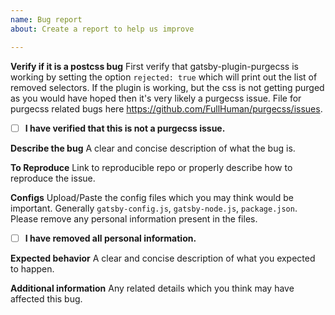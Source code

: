 ```yaml
---
name: Bug report
about: Create a report to help us improve

---
```


**Verify if it is a postcss bug**
First verify that gatsby-plugin-purgecss is working by setting the option `rejected: true` which will print out the list of removed selectors.
If the plugin is working, but the css is not getting purged as you would have hoped then it's very likely a purgecss issue. File for purgecss related bugs here https://github.com/FullHuman/purgecss/issues.

- [ ] **I have verified that this is not a purgecss issue.**

**Describe the bug**
A clear and concise description of what the bug is.

**To Reproduce**
Link to reproducible repo or properly describe how to reproduce the issue. 

**Configs**
Upload/Paste the config files which you may think would be important.
Generally `gatsby-config.js`, `gatsby-node.js`, `package.json`.
Please remove any personal information present in the files.
- [ ] **I have removed all personal information.**

**Expected behavior**
A clear and concise description of what you expected to happen.

**Additional information**
Any related details which you think may have affected this bug.
